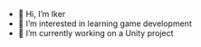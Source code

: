 - 👋 Hi, I’m Iker
- 👀 I’m interested in learning game development
- 🌱 I’m currently working on a Unity project
